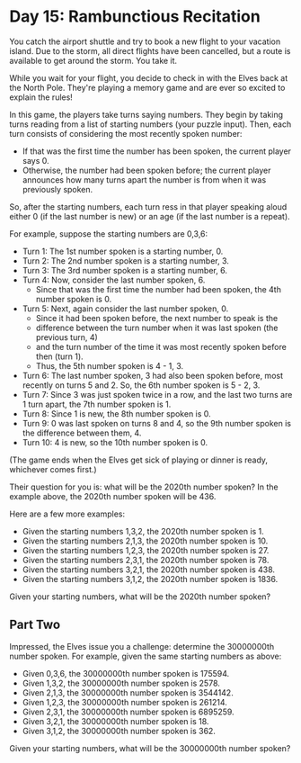 # Day 15: Rambunctious Recitation

You catch the airport shuttle and try to book a new flight to your vacation island.
Due to the storm, all direct flights have been cancelled, but a route is available
to get around the storm. You take it.

While you wait for your flight, you decide to check in with
the Elves back at the North Pole. They're playing a memory game
and are ever so excited to explain the rules!

In this game, the players take turns saying numbers.
They begin by taking turns reading from a list of starting numbers (your puzzle input).
Then, each turn consists of considering the most recently spoken number:

- If that was the first time the number has been spoken, the current player says 0.
- Otherwise, the number had been spoken before; the current player
announces how many turns apart the number is from when it was previously spoken.

So, after the starting numbers, each turn ress in that player speaking aloud either 0
(if the last number is new) or an age (if the last number is a repeat).

For example, suppose the starting numbers are 0,3,6:

- Turn 1: The 1st number spoken is a starting number, 0.
- Turn 2: The 2nd number spoken is a starting number, 3.
- Turn 3: The 3rd number spoken is a starting number, 6.
- Turn 4: Now, consider the last number spoken, 6.
  - Since that was the first time the number had been spoken, the 4th number spoken is 0.
- Turn 5: Next, again consider the last number spoken, 0.
  - Since it had been spoken before, the next number to speak is the
  - difference between the turn number when it was last spoken (the previous turn, 4)
  - and the turn number of the time it was most recently spoken before then (turn 1).
  - Thus, the 5th number spoken is 4 - 1, 3.
- Turn 6: The last number spoken, 3 had also been spoken before, most recently on
turns 5 and 2. So, the 6th number spoken is 5 - 2, 3.
- Turn 7: Since 3 was just spoken twice in a row, and the last two turns are
1 turn apart, the 7th number spoken is 1.
- Turn 8: Since 1 is new, the 8th number spoken is 0.
- Turn 9: 0 was last spoken on turns 8 and 4, so the 9th number spoken is the
difference between them, 4.
- Turn 10: 4 is new, so the 10th number spoken is 0.

(The game ends when the Elves get sick of playing or
dinner is ready, whichever comes first.)

Their question for you is: what will be the 2020th number spoken?
In the example above, the 2020th number spoken will be 436.

Here are a few more examples:

- Given the starting numbers 1,3,2, the 2020th number spoken is 1.
- Given the starting numbers 2,1,3, the 2020th number spoken is 10.
- Given the starting numbers 1,2,3, the 2020th number spoken is 27.
- Given the starting numbers 2,3,1, the 2020th number spoken is 78.
- Given the starting numbers 3,2,1, the 2020th number spoken is 438.
- Given the starting numbers 3,1,2, the 2020th number spoken is 1836.

Given your starting numbers, what will be the 2020th number spoken?

## Part Two

Impressed, the Elves issue you a challenge: determine the 30000000th number spoken.
For example, given the same starting numbers as above:

- Given 0,3,6, the 30000000th number spoken is 175594.
- Given 1,3,2, the 30000000th number spoken is 2578.
- Given 2,1,3, the 30000000th number spoken is 3544142.
- Given 1,2,3, the 30000000th number spoken is 261214.
- Given 2,3,1, the 30000000th number spoken is 6895259.
- Given 3,2,1, the 30000000th number spoken is 18.
- Given 3,1,2, the 30000000th number spoken is 362.

Given your starting numbers, what will be the 30000000th number spoken?
